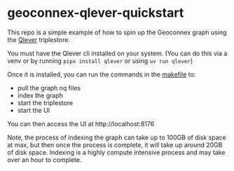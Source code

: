 # geoconnex-qlever-quickstart

This repo is a simple example of how to spin up the Geoconnex graph using the [Qlever](https://github.com/ad-freiburg/qlever/) triplestore. 

You must have the Qlever cli installed on your system. (You can do this via a venv or by running `pipx install qlever` or using `uv run qlever`)

Once it is installed, you can run the commands in the [makefile](makefile) to:
- pull the graph nq files
- index the graph
- start the triplestore
- start the UI

You can then access the UI at http://localhost:8176

Note, the process of indexing the graph can take up to 100GB of disk space at max, but then once the process is complete, it will take up around 20GB of disk space. Indexing is a highly compute intensive process and may take over an hour to complete.